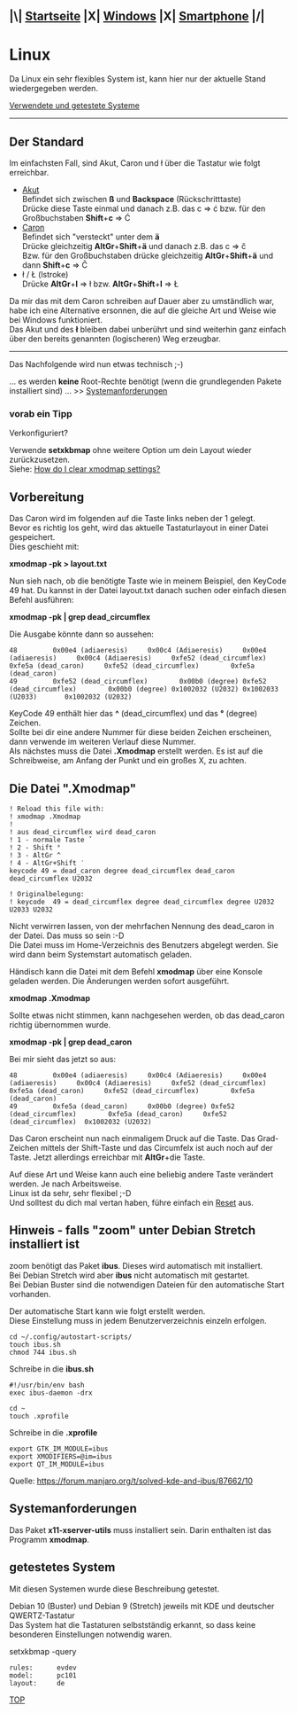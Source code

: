 ## |\\| **[Startseite](README.md)** |X| **[Windows](Windows.md)** |X| **[Smartphone](Smartphone.md)** |/|  

# Linux

Da Linux ein sehr flexibles System ist, kann hier nur der aktuelle Stand wiedergegeben werden.

[Verwendete und getestete Systeme](#getestetes-System)

---
## Der Standard

Im einfachsten Fall, sind Akut, Caron und ł über die Tastatur wie folgt erreichbar.  
* [Akut](https://de.wikipedia.org/wiki/Akut)  
Befindet sich zwischen **ß** und **Backspace** (Rückschritttaste)  
Drücke diese Taste einmal und danach z.B. das c => ć bzw. für den Großbuchstaben **Shift**+**c** => Ć  
* [Caron](https://de.wikipedia.org/wiki/Hatschek)  
Befindet sich "versteckt" unter dem **ä**  
Drücke gleichzeitig **AltGr**+**Shift**+**ä** und danach z.B. das c => č  
Bzw. für den Großbuchstaben drücke gleichzeitig **AltGr**+**Shift**+**ä** und dann **Shift**+**c** => Č  
* ł / Ł (lstroke)  
Drücke **AltGr**+**l** => ł bzw. **AltGr**+**Shift**+**l** => Ł  


Da mir das mit dem Caron schreiben auf Dauer aber zu umständlich war, habe ich eine Alternative ersonnen, die auf die gleiche Art und Weise wie bei Windows funktioniert.  
Das Akut und des **ł** bleiben dabei unberührt und sind weiterhin ganz einfach über den bereits genannten (logischeren) Weg erzeugbar.  

---

Das Nachfolgende wird nun etwas technisch ;-)

... es werden **keine** Root-Rechte benötigt (wenn die grundlegenden Pakete installiert sind) ... >> [Systemanforderungen](#Systemanforderungen)

### vorab ein Tipp
Verkonfiguriert?

Verwende **setxkbmap** ohne weitere Option um dein Layout wieder zurückzusetzen.  
Siehe: [How do I clear xmodmap settings?](https://askubuntu.com/a/1155211)

## Vorbereitung

Das Caron wird im folgenden auf die Taste links neben der 1 gelegt.  
Bevor es richtig los geht, wird das aktuelle Tastaturlayout in einer Datei gespeichert.  
Dies geschieht mit:  

**xmodmap -pk > layout.txt**

Nun sieh nach, ob die benötigte Taste wie in meinem Beispiel, den KeyCode 49 hat.
Du kannst in der Datei layout.txt danach suchen oder einfach diesen Befehl ausführen:  

**xmodmap -pk | grep dead_circumflex**

Die Ausgabe könnte dann so aussehen:  

    48         0x00e4 (adiaeresis)     0x00c4 (Adiaeresis)     0x00e4 (adiaeresis)     0x00c4 (Adiaeresis)     0xfe52 (dead_circumflex)  0xfe5a (dead_caron)     0xfe52 (dead_circumflex)        0xfe5a (dead_caron)
    49         0xfe52 (dead_circumflex)        0x00b0 (degree) 0xfe52 (dead_circumflex)        0x00b0 (degree) 0x1002032 (U2032) 0x1002033 (U2033)       0x1002032 (U2032)

KeyCode 49 enthält hier das **^** (dead_circumflex) und das **°** (degree) Zeichen.  
Sollte bei dir eine andere Nummer für diese beiden Zeichen erscheinen, dann verwende im weiteren Verlauf diese Nummer.  
Als nächstes muss die Datei **.Xmodmap** erstellt werden. Es ist auf die Schreibweise, am Anfang der Punkt und ein großes X, zu achten.  


## Die Datei ".Xmodmap"

```
! Reload this file with:
! xmodmap .Xmodmap
!
! aus dead_circumflex wird dead_caron
! 1 - normale Taste ˇ
! 2 - Shift °
! 3 - AltGr ^
! 4 - AltGr+Shift ′
keycode 49 = dead_caron degree dead_circumflex dead_caron dead_circumflex U2032

! Originalbelegung:
! keycode  49 = dead_circumflex degree dead_circumflex degree U2032 U2033 U2032
```
Nicht verwirren lassen, von der mehrfachen Nennung des dead_caron in der Datei. Das muss so sein :-D  
Die Datei muss im Home-Verzeichnis des Benutzers abgelegt werden. Sie wird dann beim Systemstart automatisch geladen.

Händisch kann die Datei mit dem Befehl **xmodmap** über eine Konsole geladen werden. Die Änderungen werden sofort ausgeführt.  

**xmodmap .Xmodmap**

Sollte etwas nicht stimmen, kann nachgesehen werden, ob das dead_caron richtig übernommen wurde.  

**xmodmap -pk | grep dead_caron**

Bei mir sieht das jetzt so aus:

    48         0x00e4 (adiaeresis)     0x00c4 (Adiaeresis)     0x00e4 (adiaeresis)     0x00c4 (Adiaeresis)     0xfe52 (dead_circumflex)  0xfe5a (dead_caron)     0xfe52 (dead_circumflex)        0xfe5a (dead_caron)
    49         0xfe5a (dead_caron)     0x00b0 (degree) 0xfe52 (dead_circumflex)        0xfe5a (dead_caron)     0xfe52 (dead_circumflex)  0x1002032 (U2032)

Das Caron erscheint nun nach einmaligem Druck auf die Taste. Das Grad-Zeichen mittels der Shift-Taste und das Circumfelx ist auch noch auf der Taste. Jetzt allerdings erreichbar mit **AltGr**+die Taste.

Auf diese Art und Weise kann auch eine beliebig andere Taste verändert werden. Je nach Arbeitsweise.  
Linux ist da sehr, sehr flexibel ;-D  
Und solltest du dich mal vertan haben, führe einfach ein [Reset](#vorab-ein-Tipp) aus.

## Hinweis - falls "zoom" unter Debian Stretch installiert ist

zoom benötigt das Paket **ibus**. Dieses wird automatisch mit installiert.  
Bei Debian Stretch wird aber **ibus** nicht automatisch mit gestartet.  
Bei Debian Buster sind die notwendigen Dateien für den automatische Start vorhanden.  

Der automatische Start kann wie folgt erstellt werden.  
Diese Einstellung muss in jedem Benutzerverzeichnis einzeln erfolgen.  

```
cd ~/.config/autostart-scripts/
touch ibus.sh
chmod 744 ibus.sh
```

Schreibe in die **ibus.sh**
```
#!/usr/bin/env bash
exec ibus-daemon -drx
```

```
cd ~
touch .xprofile
```

Schreibe in die **.xprofile**
```
export GTK_IM_MODULE=ibus
export XMODIFIERS=@im=ibus
export QT_IM_MODULE=ibus
```

Quelle: https://forum.manjaro.org/t/solved-kde-and-ibus/87662/10

## Systemanforderungen

Das Paket **x11-xserver-utils** muss installiert sein. Darin enthalten ist das Programm **xmodmap**.  

## getestetes System

Mit diesen Systemen wurde diese Beschreibung getestet.  

Debian 10 (Buster) und Debian 9 (Stretch) jeweils mit KDE und deutscher QWERTZ-Tastatur  
Das System hat die Tastaturen selbstständig erkannt, so dass keine besonderen Einstellungen notwendig waren.  

setxkbmap -query

    rules:      evdev
    model:      pc101
    layout:     de



[TOP](#Linux)  
